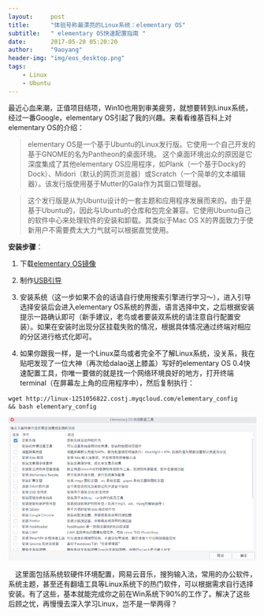 ```yaml
---
layout:     post
title:      "体验号称最漂亮的Linux系统：elementary OS"
subtitle:   " elementary OS快速配置指南 "
date:       2017-05-20 05:20:20 
author:     "9aoyang"
header-img: "img/eos_desktop.png"
tags:
    - Linux 
    - Ubuntu
---
```


最近心血来潮，正值项目结项，Win10也用到审美疲劳，就想要转到Linux系统，经过一番Google，elementary OS引起了我的兴趣。来看看维基百科上对elementary OS的介绍：

>elementary OS是一个基于Ubuntu的Linux发行版。它使用一个自己开发的基于GNOME的名为Pantheon的桌面环境。 这个桌面环境出众的原因是它深度集成了其他elementary OS应用程序，如Plank（一个基于Docky的Dock）、Midori（默认的网页浏览器）或Scratch（一个简单的文本编辑器）。该发行版使用基于Mutter的Gala作为其窗口管理器。

>这个发行版是从为Ubuntu设计的一套主题和应用程序发展而来的。由于是基于Ubuntu的，因此与Ubuntu的仓库和包完全兼容。它使用Ubuntu自己的软件中心来处理软件的安装和卸载。其类似于Mac OS X的界面致力于使新用户不需要费太大力气就可以根据直觉使用。

**安装步骤**：
1. 下载[elementary OS镜像](https://elementary.io/zh_CN/) 

2. 制作[USB引导](https://rufus.akeo.ie/)

3. 安装系统（这一步如果不会的话请自行使用搜索引擎进行学习～），进入引导选择安装后会进入elementary OS系统的界面，语言选择中文，之后根据安装提示一路确认即可（新手建议，老鸟或者要装双系统的请注意自行配置安装）。如果在安装时出现分区挂载失败的情况，根据具体情况通过终端对相应的分区进行格式化即可。
 
4. 如果你跟我一样，是一个Linux菜鸟或者完全不了解Linux系统，没关系，我在贴吧发现了一位大神（再次给dalao送上膝盖）写好的elementary OS 0.4快速配置工具，你唯一要做的就是找一个网络环境良好的地方，打开终端terminal（在屏幕左上角的应用程序中），然后复制执行：
```
wget http://linux-1251056822.costj.myqcloud.com/elementary_config 
&& bash elementary_config
```
<img src="/img/in-post/elementary-install/configurationtool.png" alt="elementary-install tool" title="elementary0.4快速配置工具">

　这里面包括系统软硬件环境配置，网易云音乐，搜狗输入法，常用的办公软件，系统主题，甚至还有翻墙工具等Linux系统下的热门软件，可以根据需求自行选择安装。有了这些，基本就能完成你之前在Win系统下90%的工作了。解决了这些后顾之忧，再慢慢去深入学习Linux，岂不是一举两得？
